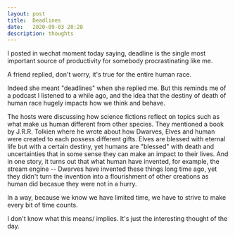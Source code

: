 ```yaml
---
layout: post
title:  Deadlines
date:   2020-09-03 20:28
description: thoughts
---
```


I posted in wechat moment today saying, deadline is the single most important source of productivity for somebody procrastinating like me. 

A friend replied, don't worry, it's true for the entire human race. 

Indeed she meant "deadlines" when she replied me. But this reminds me of a podcast I listened to a while ago, and the idea that the destiny of death of human race hugely impacts how we think and behave.

The hosts were discussing how science fictions reflect on topics such as what make us human different from other species. They mentioned a book by J.R.R. Tolkien where he wrote about how Dwarves, Elves and human were created to each possess different gifts. Elves are blessed with eternal life but with a certain destiny, yet humans are "blessed" with death and uncertainties that in some sense they can make an impact to their lives. And in one story, it turns out that what human have invented, for example, the stream engine -- Dwarves have invented these things long time ago, yet they didn't turn the invention into a flourishment of other creations as human did becasue they were not in a hurry.

In a way, because we know we have limited time, we have to strive to make every bit of time counts. 

I don't know what this means/ implies. It's just the interesting thought of the day.
